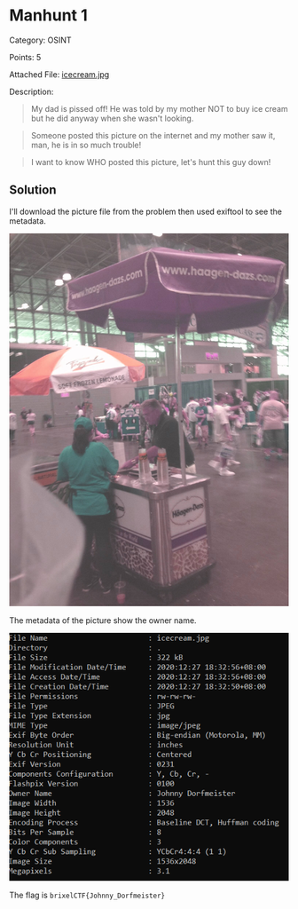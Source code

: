 # Manhunt 1

Category: OSINT

Points: 5

Attached File: [icecream.jpg](files/icecream.jpg) 

Description:

> My dad is pissed off! He was told by my mother NOT to buy ice cream but he did anyway when she wasn't looking.

> Someone posted this picture on the internet and my mother saw it, man, he is in so much trouble!

> I want to know WHO posted this picture, let's hunt this guy down!

## Solution

I'll download the picture file from the problem then used exiftool to see the metadata. 

![icecream](files/icecream.jpg)

The metadata of the picture show the owner name.

![metadata](files/exif_manhunt1.PNG)

The flag is `brixelCTF{Johnny_Dorfmeister}`

